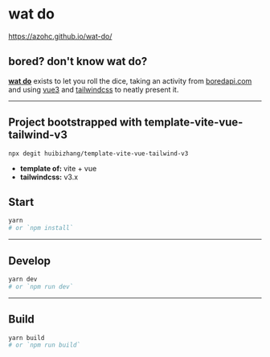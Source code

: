 # wat do

https://azohc.github.io/wat-do/

## bored? don't know wat do?

[**wat do**](https://azohc.github.io/wat-do/) exists to let you roll the dice, taking an activity from [boredapi.com](https://www.boredapi.com/) and using [vue3](vuejs.org) and [tailwindcss](tailwindcss.com) to neatly present it.

---

## Project bootstrapped with **template-vite-vue-tailwind-v3**

`npx degit huibizhang/template-vite-vue-tailwind-v3`

- **template of:** vite + vue
- **tailwindcss:** v3.x

## Start

```bash
yarn
# or `npm install`
```

---

## Develop

```bash
yarn dev
# or `npm run dev`
```

---

## Build

```bash
yarn build
# or `npm run build`
```

</p>
